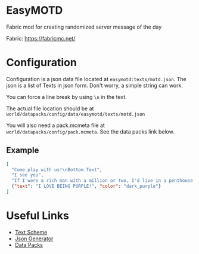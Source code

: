 # EasyMOTD
Fabric mod for creating randomized server message of the day

Fabric: https://fabricmc.net/

# Configuration

Configuration is a json data file located at `easymotd:texts/motd.json`. The
json is a list of Texts in json form. Don't worry, a simple string can work.

You can force a line break by using `\n` in the text.

The actual file location should be at `world/datapacks/config/data/easymotd/texts/motd.json`

You will also need a pack.mcmeta file at `world/datapacks/config/pack.mcmeta`. See the data packs link below.

## Example
```json
[
  "Come play with us!\nBottom Text",
  "I see you",
  "If I were a rich man with a million or two, I'd live in a penthouse in a room with a view.",
  {"text": "I LOVE BEING PURPLE!", "color": "dark_purple"}
]
```

# Useful Links

- [Text Scheme](https://minecraft.gamepedia.com/Commands#Raw_JSON_text)
- [Json Generator](https://minecraftjson.com/)
- [Data Packs](https://minecraft.gamepedia.com/Tutorials/Creating_a_data_pack)
